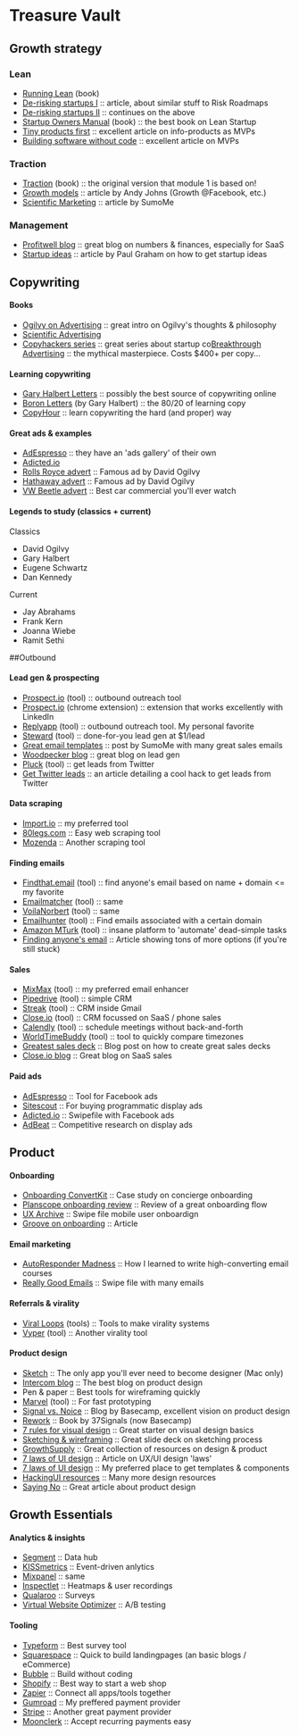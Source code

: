 # Treasure Vault

## Growth strategy

### Lean

- <a target="_blank" href="https://www.amazon.com/Running-Lean-Iterate-Works-OReilly/dp/1449305172">Running Lean</a> (book)
- <a target="_blank" href="https://codingvc.com/startups-are-risk-bundles/">De-risking startups I</a>  ::  article, about similar stuff to Risk Roadmaps
- <a target="_blank" href="https://codingvc.com/how-to-de-risk-a-startup" id="yui_3_17_2_1_1536588817881_144">De-risking startups II</a> ::  continues on the above
- <a target="_blank" href="https://www.amazon.co.uk/d/cka/Startup-Owners-Manual-Step-Step-Building-Company/0984999302">Startup Owners Manual</a> (book)  ::  the best book on Lean Startup
- <a target="_blank" href="https://unicornfree.com/2013/why-you-should-do-a-tiny-product-first">Tiny products first</a>  ::  excellent article on info-products as MVPs
- <a target="_blank" href="http://hackingrevenue.com/entrepreneurship/manual-automation/">Building software without code</a>  ::  excellent article on MVPs 

### Traction

- <a target="_blank" href="https://www.amazon.com/Traction-Startup-Achieve-Explosive-Customer/dp/1591848369">Traction</a> (book)  ::  the original version that module 1 is based on!
- <a target="_blank" href="https://news.greylock.com/building-a-growth-model-for-your-company-a7a82c55782e#.thglwzn50">Growth models</a>  ::  article by Andy Johns (Growth @Facebook, etc.)
- <a target="_blank" href="https://sumo.com/stories/marketing-strategy">Scientific Marketing</a>  ::  article by SumoMe 

### Management

- <a target="_blank" href="http://blog.profitwell.com/">Profitwell blog</a>  ::  great blog on numbers & finances, especially for SaaS
- <a target="_blank" href="http://paulgraham.com/startupideas.html">Startup ideas</a>  ::  article by Paul Graham on how to get startup ideas 



## Copywriting

#### Books

- <a target="_blank" href="https://www.amazon.com/Ogilvy-Advertising-David/dp/039472903X/ref=pd_bxgy_14_img_2?_encoding=UTF8&amp;psc=1&amp;refRID=KKP3YKY980SCDMYDJ7XM" id="yui_3_17_2_1_1536588817881_151">Ogilvy on Advertising</a>  ::  great intro on Ogilvy's thoughts & philosophy
- <a target="_blank" href="https://www.amazon.com/Scientific-Advertising-Claude-Hopkins/dp/1614279233">Scientific Advertising</a>
- <a target="_blank" href="https://copyhackers.com/product/copy-hackers-bundle-ebooks/">Copyhackers series</a>  ::  great series about startup co<a target="_blank" href="https://www.amazon.com/Breakthrough-Advertising-Eugene-M-Schwartz/dp/0887232981">Breakthrough Advertising</a>  ::  the mythical masterpiece. Costs $400+ per copy... 

 

#### Learning copywriting

- <a target="_blank" href="http://www.thegaryhalbertletter.com/newsletters/zhkl_get_it_going.htm">Gary Halbert Letters</a>  ::  possibly the best source of copywriting online
- <a target="_blank" href="http://www.thegaryhalbertletter.com/Boron/BoronLetterCh1.htm">Boron Letters</a> (by Gary Halbert)  ::  the 80/20 of learning copy
- <a target="_blank" href="http://copyhour.com">CopyHour</a>  ::  learn copywriting the hard (and proper) way

 

#### Great ads & examples

- <a target="_blank" href="https://adespresso.com/academy/ads-examples/">AdEspresso</a>  ::  they have an 'ads gallery' of their own
- <a target="_blank" href="http://adicted.io">Adicted.io</a>
- <a target="_blank" href="http://swiped.co/file/rolls-royce-ad-by-david-ogilvy/">Rolls Royce advert</a>  ::  Famous ad by David Ogilvy
- <a target="_blank" href="http://swiped.co/file/hathaway-eye-patch-ad-by-david-ogilvy/">Hathaway advert</a>  ::  Famous ad by David Ogilvy
- <a target="_blank" href="https://www.youtube.com/watch?v=ABcckOTVqao">VW Beetle advert</a>  ::  Best car commercial you'll ever watch

#### Legends to study (classics + current)

Classics
- David Ogilvy
- Gary Halbert
- Eugene Schwartz
- Dan Kennedy

Current
- Jay Abrahams
- Frank Kern
- Joanna Wiebe
- Ramit Sethi




##Outbound


#### Lead gen & prospecting

-  <a target="_blank" href="http://prospect.io">Prospect.io</a> (tool) :: outbound outreach tool
-  <a target="_blank" href="https://chrome.google.com/webstore/detail/prospectio/dpkbdbpmahebenenkkjenihgfophknbm?hl=en">Prospect.io</a> (chrome extension) :: extension that works excellently with LinkedIn
-  <a target="_blank" href="http://replyapp.com">Replyapp</a> (tool) :: outbound outreach tool. My personal favorite
-  <a target="_blank" href="http://www.getsteward.com/">Steward</a> (tool) :: done-for-you lead gen at $1/lead
-  <a target="_blank" href="https://sumo.com/stories/sales-email-templates">Great email templates</a> :: post by SumoMe with many great sales emails
-  <a target="_blank" href="https://blog.woodpecker.co/">Woodpecker blog</a> :: great blog on lead gen
-  <a target="_blank" href="http://pluckhq.com">Pluck</a> (tool) :: get leads from Twitter
-  <a target="_blank" href="https://www.gregorygascon.com/blog/2016/4/3/how-to-bulk-extract-twitter-email-addresses-with-google-sheets">Get Twitter leads</a> :: an article detailing a cool hack to get leads from Twitter


#### Data scraping

-  <a target="_blank" href="http://import.io">Import.io</a> :: my preferred tool
-  <a target="_blank" href="https://80legs.com/">80legs.com</a> :: Easy web scraping tool
-  <a target="_blank" href="https://www.mozenda.com/">Mozenda</a> :: Another scraping tool


#### Finding emails

-  <a target="_blank" href="http://findthat.email">Findthat.email</a> (tool) :: find anyone's email based on name + domain <= my favorite
-  <a target="_blank" href="https://emailmatcher.com">Emailmatcher</a> (tool) :: same
-  <a target="_blank" href="http://voilanorbert.com">VoilaNorbert</a> (tool) :: same
-  <a target="_blank" href="http://hunter.io">Emailhunter</a> (tool) :: Find emails associated with a certain domain
-  <a target="_blank" href="https://www.mturk.com/mturk/welcome">Amazon MTurk</a> (tool) :: insane platform to 'automate' dead-simple tasks
-  <a target="_blank" href="http://www.growhack.com/2016/07/how-to-get-anyones-email-address/">Finding anyone's email</a> :: Article showing tons of more options (if you're still stuck)

#### Sales

-  <a target="_blank" href="http://mixmax.com">MixMax</a> (tool) :: my preferred email enhancer
-  <a target="_blank" href="http://pipedrive.com">Pipedrive</a> (tool) :: simple CRM
-  <a target="_blank" href="http://streak.com">Streak</a> (tool) :: CRM inside Gmail
-  <a target="_blank" href="http://close.io">Close.io</a> (tool) :: CRM focussed on SaaS / phone sales
-  <a target="_blank" href="http://calendly.com">Calendly</a> (tool) :: schedule meetings without back-and-forth
-  <a target="_blank" href="http://worldtimebuddy.com">WorldTimeBuddy</a> (tool) :: tool to quickly compare timezones
-  <a target="_blank" href="https://medium.com/the-mission/the-greatest-sales-deck-ive-ever-seen-4f4ef3391ba0#.9r7tskc7f">Greatest sales deck</a> :: Blog post on how to create great sales decks
- <a target="_blank" href="http://blog.close.io/the-ultimate-saas-sales-guide-31-things-you-need-to-know-about-selling-saas">Close.io blog</a> :: Great blog on SaaS sales


#### Paid ads

-  <a target="_blank" href="http://adespresso.com">AdEspresso</a> :: Tool for Facebook ads
-  <a target="_blank" href="http://sitescout.com">Sitescout</a> :: For buying programmatic display ads
-  <a target="_blank" href="http://adicted.io">Adicted.io</a> :: Swipefile with Facebook ads
-  <a target="_blank" href="http://adbeat.com">AdBeat</a> :: Competitive research on display ads



## Product

#### Onboarding

-  <a target="_blank" href="https://artplusmarketing.com/the-silver-bullet-in-convertkits-rapid-growth-177ecb2fbe26#.8xlbuox7a">Onboarding ConvertKit</a> :: Case study on concierge onboarding
-  <a target="_blank" href="https://ux.useronboard.com/the-best-damn-onboarding-flow-ive-ever-seen-33f47f4742cb#.tbnwgdh3r">Planscope onboarding review</a> :: Review of a great onboarding flow
-  <a target="_blank" href="http://uxarchive.com/tasks/onboarding">UX Archive</a> :: Swipe file mobile user onboardign
- <a target="_blank" href="https://www.groovehq.com/support/great-examples-of-customer-onboarding">Groove on onboarding</a> :: Article


#### Email marketing

-  <a target="_blank" href="http://autorespondermadness.com">AutoResponder Madness</a> :: How I learned to write high-converting email courses
-  <a target="_blank" href="http://reallygoodemails.com/">Really Good Emails</a> :: Swipe file with many emails


#### Referrals & virality

-  <a target="_blank" href="https://viral-loops.com/">Viral Loops</a> (tools) :: Tools to make virality systems
-  <a target="_blank" href="https://vyper.io/">Vyper</a> (tool) :: Another virality tool


#### Product design

-  <a target="_blank" href="https://www.sketchapp.com/">Sketch</a> :: The only app you'll ever need to become designer (Mac only)
-  <a target="_blank" href="https://blog.intercom.com/how-we-design-at-intercom/">Intercom blog</a> :: The best blog on product design 
-  Pen & paper :: Best tools for wireframing quickly
-  <a target="_blank" href="https://marvelapp.com/">Marvel</a> (tool) :: For fast prototyping
-  <a target="_blank" href="https://medium.com/@rjs/vital-elements-of-the-product-design-process-3db9cdaedc8b#.wiejyjftd">Signal vs. Noice</a> :: Blog by Basecamp, excellent vision on product design
- <a target="_blank" href="https://www.amazon.com/Rework-Jason-Fried/dp/0307463745">Rework</a> :: Book by 37Signals (now Basecamp)
-  <a target="_blank" href="https://medium.com/@erikdkennedy/7-rules-for-creating-gorgeous-ui-part-1-559d4e805cda#.tlhhkgb0e">7 rules for visual design</a> :: Great starter on visual design basics
-  <a target="_blank" href="https://www.slideshare.net/webwallflower/good-design-faster-slides-failcon-2010">Sketching &amp; wireframing</a> :: Great slide deck on sketching process
-  <a target="_blank" href="http://growthsupply.com/free/design-code">GrowthSupply</a> :: Great collection of resources on design & product
-  <a target="_blank" href="https://99designs.com.sg/blog/tips/7-unbreakable-laws-of-user-interface-design/">7 laws of UI design</a> :: Article on UX/UI design 'laws'
-  <a target="_blank" href="https://99designs.com.sg/blog/tips/7-unbreakable-laws-of-user-interface-design/">7 laws of UI design</a> :: My preferred place to get templates & components
-  <a target="_blank" href="http://hackingui.com/best-design-resources/">HackingUI resources</a> :: Many more design resources
-  <a target="_blank" href="https://blog.intercom.com/product-strategy-means-saying-no/">Saying No</a> :: Great article about product design



## Growth Essentials

#### Analytics & insights

-  <a target="_blank" href="http://segment.com">Segment</a> :: Data hub
-  <a target="_blank" href="http://kissmetrics.com">KISSmetrics</a> :: Event-driven anlytics
-  <a target="_blank" href="http://mixpanel.com">Mixpanel</a> :: same
-  <a target="_blank" href="http://inspectlet.com">Inspectlet</a> :: Heatmaps & user recordings
-  <a target="_blank" href="http://qualaroo.com">Qualaroo</a> :: Surveys
-  <a target="_blank" href="http://vwo.com">Virtual Website Optimizer</a> :: A/B testing


#### Tooling

-  <a target="_blank" href="http://typeform.com">Typeform</a> :: Best survey tool
-  <a target="_blank" href="http://squarespace.com">Squarespace</a> :: Quick to build landingpages (an basic blogs / eCommerce)
-  <a target="_blank" href="http://bubble.is">Bubble</a> :: Build without coding
-  <a target="_blank" href="http://shopify.com">Shopify</a> :: Best way to start a web shop
-  <a target="_blank" href="http://zapier.com">Zapier</a> :: Connect all apps/tools together
-  <a target="_blank" href="http://gumroad.com">Gumroad</a> :: My preffered payment provider
-  <a target="_blank" href="http://stripe.com">Stripe</a> :: Another great payment provider
-  <a target="_blank" href="https://www.moonclerk.com/">Moonclerk</a> :: Accept recurring payments easy
